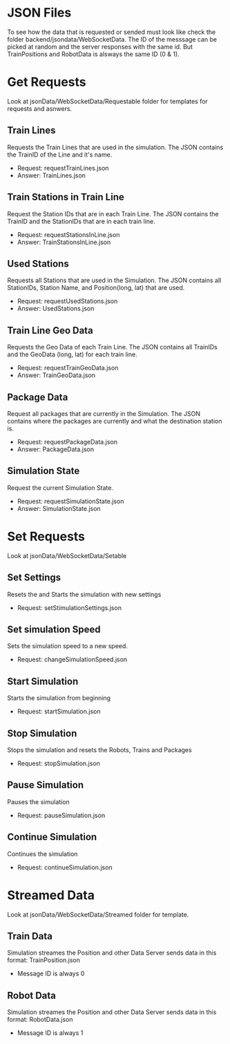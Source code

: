 # JSON Files
To see how the data that is requested or sended must look like check the folder backend/jsondata/WebSocketData. The ID of the messsage can be picked at random and the server responses with the same id. But TrainPositions and RobotData is alsways the same ID (0 & 1).

# Get Requests
Look at jsonData/WebSocketData/Requestable folder for templates for requests and asnwers.
## Train Lines
Requests the Train Lines that are used in the simulation. The JSON contains the TrainID of the  Line and it's name. 
* Request: requestTrainLines.json
* Answer: TrainLines.json
## Train Stations in Train Line
Request the Station IDs that are in each Train Line. The JSON contains the TrainID and the StationIDs that are in each train line.
* Request: requestStationsInLine.json
* Answer: TrainStationsInLine.json
## Used Stations
Requests all Stations that are used in the Simulation. The JSON contains all StationIDs, Station Name, and Position(long, lat) that are used.
* Request: requestUsedStations.json
* Answer: UsedStations.json
## Train Line Geo Data
Requests the Geo Data of each Train Line. The JSON contains all TrainIDs and the GeoData (long, lat) for each train line.
* Request: requestTrainGeoData.json
* Answer: TrainGeoData.json
## Package Data
Request all packages that are currently in the Simulation. The JSON contains where the packages are currently and what the destination station is. 
* Request: requestPackageData.json
* Answer: PackageData.json

## Simulation State
Request the current Simulation State. 
* Request: requestSimulationState.json
* Answer: SimulationState.json


# Set Requests
Look at jsonData/WebSocketData/Setable 
## Set Settings
Resets the and Starts the simulation with new settings
* Request: setStimulationSettings.json
## Set simulation Speed
Sets the simulation speed to a new speed. 
* Request: changeSimulationSpeed.json
## Start Simulation
Starts the simulation from beginning
* Request: startSimulation.json
## Stop Simulation
Stops the simulation and resets the Robots, Trains and Packages
* Request: stopSimulation.json
## Pause Simulation
Pauses the simulation
* Request: pauseSimulation.json
## Continue Simulation
Continues the simulation
* Request: continueSimulation.json


# Streamed Data
Look at jsonData/WebSocketData/Streamed folder for template.
## Train Data
Simulation streames the Position and other Data 
Server sends data in this format: TrainPosition.json
* Message ID is always 0

## Robot Data
Simulation streames the Position and other Data 
Server sends data in this format: RobotData.json
* Message ID is always 1
